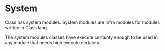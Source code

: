 # System

Class has system modules. System modules are infra modules for modules written in Class lang.

The system modules classes have execute certainty enough to be used in any module that needs high execute certainty.